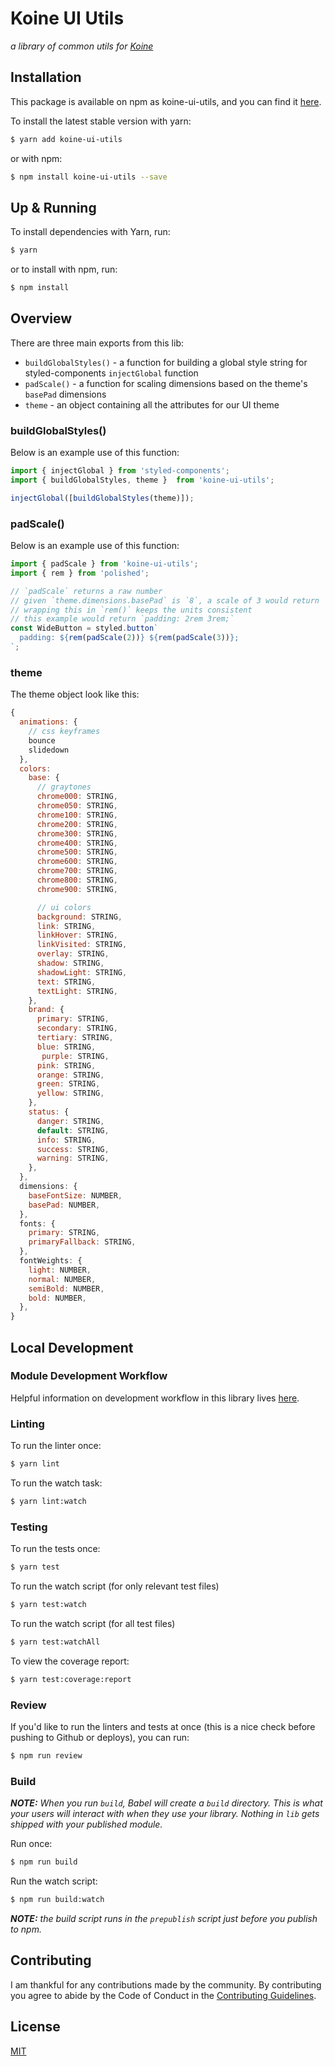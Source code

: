 # Koine UI Utils
_a library of common utils for [Koine](https://github.com/alanbsmith/koine)_

## Installation
This package is available on npm as koine-ui-utils, and you can find it [here](https://www.npmjs.com/package/koine-ui-utils).

To install the latest stable version with yarn:

```sh
$ yarn add koine-ui-utils
```

or with npm:

```sh
$ npm install koine-ui-utils --save
```

## Up & Running
To install dependencies with Yarn, run:
```sh
$ yarn
```

or to install with npm, run:

```sh
$ npm install
```
## Overview
There are three main exports
from this lib:
* `buildGlobalStyles()` - a function for building a global style string for styled-components `injectGlobal` function
* `padScale()` - a function for scaling dimensions based on the theme's `basePad` dimensions
* `theme` - an object containing all the attributes for our UI theme

### buildGlobalStyles()
Below is an example use of this function:

```javascript
import { injectGlobal } from 'styled-components';
import { buildGlobalStyles, theme }  from 'koine-ui-utils';

injectGlobal([buildGlobalStyles(theme)]);
```

### padScale()
Below is an example use of this function:

```javascript
import { padScale } from 'koine-ui-utils';
import { rem } from 'polished';

// `padScale` returns a raw number
// given `theme.dimensions.basePad` is `8`, a scale of 3 would return `24`
// wrapping this in `rem()` keeps the units consistent
// this example would return `padding: 2rem 3rem;`
const WideButton = styled.button`
  padding: ${rem(padScale(2))} ${rem(padScale(3))};
`;
```

### theme
The theme object look like this:

```javascript
{
  animations: {
    // css keyframes
    bounce
    slidedown
  },
  colors:
    base: {
      // graytones
      chrome000: STRING,
      chrome050: STRING,
      chrome100: STRING,
      chrome200: STRING,
      chrome300: STRING,
      chrome400: STRING,
      chrome500: STRING,
      chrome600: STRING,
      chrome700: STRING,
      chrome800: STRING,
      chrome900: STRING,

      // ui colors
      background: STRING,
      link: STRING,
      linkHover: STRING,
      linkVisited: STRING,
      overlay: STRING,
      shadow: STRING,
      shadowLight: STRING,
      text: STRING,
      textLight: STRING,
    },
    brand: {
      primary: STRING,
      secondary: STRING,
      tertiary: STRING,
      blue: STRING,
       purple: STRING,
      pink: STRING,
      orange: STRING,
      green: STRING,
      yellow: STRING,
    },
    status: {
      danger: STRING,
      default: STRING,
      info: STRING,
      success: STRING,
      warning: STRING,
    },
  },
  dimensions: {
    baseFontSize: NUMBER,
    basePad: NUMBER,
  },
  fonts: {
    primary: STRING,
    primaryFallback: STRING,
  },
  fontWeights: {
    light: NUMBER,
    normal: NUMBER,
    semiBold: NUMBER,
    bold: NUMBER,
  },
}
```

## Local Development

### Module Development Workflow
Helpful information on development workflow in this library lives
 [here](https://gist.github.com/alanbsmith/6c581e5042b8e5e558b0b4454192eb69).

### Linting

To run the linter once:
```sh
$ yarn lint
```

To run the watch task:
```sh
$ yarn lint:watch
```

### Testing
To run the tests once:
```sh
$ yarn test
```

To run the watch script (for only relevant test files)
```sh
$ yarn test:watch
```

To run the watch script (for all test files)
```sh
$ yarn test:watchAll
```

To view the coverage report:
```sh
$ yarn test:coverage:report
```

### Review
If you'd like to run the linters and tests at once (this is a nice check before pushing to
Github or deploys), you can run:

```sh
$ npm run review
```

### Build
_**NOTE:** When you run `build`, Babel will create a `build` directory. This is what your users
will interact with when they use your library. Nothing in `lib` gets shipped with your
published module._

Run once:
```sh
$ npm run build
```

Run the watch script:
```sh
$ npm run build:watch
```

_**NOTE:** the build script runs in the `prepublish` script just before you publish to npm._

## Contributing
I am thankful for any contributions made by the community. By contributing you agree to abide by
the Code of Conduct in the [Contributing Guidelines](https://github.com/alanbsmith/koine-ui-utils/blob/master/.github/CONTRIBUTING.md).

## License
[MIT](https://github.com/alanbsmith/koine-ui-utils/blob/master/LICENSE)
